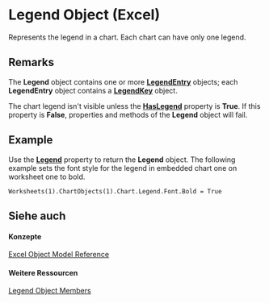 
# Legend Object (Excel)

Represents the legend in a chart. Each chart can have only one legend.


## Remarks

 The **Legend** object contains one or more **[LegendEntry](ebe8c35c-87b4-11e6-0675-b8bcc8c668a5.md)** objects; each **LegendEntry** object contains a **[LegendKey](2d806a8f-2fed-e6f6-bb76-7339fa692cbb.md)** object.

The chart legend isn't visible unless the  **[HasLegend](e791cc18-03a3-1e60-f064-256cdbd6bd2e.md)** property is **True**. If this property is **False**, properties and methods of the **Legend** object will fail.


## Example

Use the  **[Legend](6396ca0f-63b5-3d4a-4f6b-b4e80a1911b3.md)** property to return the **Legend** object. The following example sets the font style for the legend in embedded chart one on worksheet one to bold.


```
Worksheets(1).ChartObjects(1).Chart.Legend.Font.Bold = True
```


## Siehe auch


#### Konzepte


[Excel Object Model Reference](11ea8598-8a20-92d5-f98b-0da04263bf2c.md)
#### Weitere Ressourcen


[Legend Object Members](http://msdn.microsoft.com/library/3b5e8714-67b8-9b58-f4c6-61f2b763ee00%28Office.15%29.aspx)